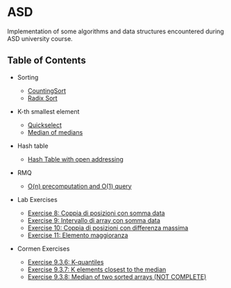 # ASD
Implementation of some algorithms and data structures encountered during ASD university course.

## Table of Contents

- Sorting
    - [CountingSort](https://github.com/alemini18/ASD/tree/main/sort/counting.hpp)
    - [Radix Sort](https://github.com/alemini18/ASD/blob/main/sort/radix.hpp)

- K-th smallest element
    - [Quickselect](https://github.com/alemini18/ASD/blob/main/kth_element/quickselect.hpp)
    - [Median of medians](https://github.com/alemini18/ASD/blob/main/kth_element/median.hpp)

- Hash table
    - [Hash Table with open addressing](https://github.com/alemini18/ASD/blob/main/hash_table/hao.hpp)

- RMQ
    - [O(n) precomputation and O(1) query](https://github.com/alemini18/ASD/tree/main/rmq)

- Lab Exercises
    - [Exercise 8: Coppia di posizioni con somma data](https://github.com/alemini18/asd/tree/main/nostars/es8.cpp)
    - [Exercise 9: Intervallo di array con somma data](https://github.com/alemini18/asd/tree/main/nostars/es9.cpp)
    - [Exercise 10: Coppia di posizioni con differenza massima](https://github.com/alemini18/asd/tree/main/nostars/es10.cpp)
    - [Exercise 11: Elemento maggioranza](https://github.com/alemini18/asd/tree/main/nostars/es11.cpp)

- Cormen Exercises
    - [Exercise 9.3.6: K-quantiles](https://github.com/alemini18/ASD/blob/main/cormen/es936.cpp)
    - [Exercise 9.3.7: K elements closest to the median](https://github.com/alemini18/ASD/blob/main/cormen/es937.cpp)
    - [Exercise 9.3.8: Median of two sorted arrays (NOT COMPLETE)](https://github.com/alemini18/ASD/blob/main/cormen/es938.cpp)

